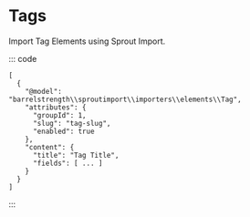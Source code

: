# Tags

Import Tag Elements using Sprout Import.

::: code

``` craft3
[
  {
    "@model": "barrelstrength\\sproutimport\\importers\\elements\\Tag",
    "attributes": {
      "groupId": 1,
      "slug": "tag-slug",
      "enabled": true
    },
    "content": {
      "title": "Tag Title",
      "fields": [ ... ]
    }
  }
]
```

:::